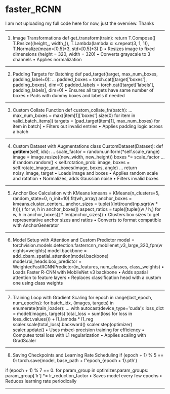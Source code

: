 # faster_RCNN
I am not uploading my full code here for now, just the overview.
Thanks

________________________________________
1. Image Transformations
def get_transform(train):
    return T.Compose([
        T.Resize((height_, width_)),
        T.Lambda(lambda x: x.repeat(3, 1, 1)),
        T.Normalize(mean=[0.5]*3, std=[0.5]*3)
    ])
•	Resizes image to fixed dimensions (height = 320, width = 320)
•	Converts grayscale to 3 channels
•	Applies normalization
________________________________________
2. Padding Targets for Batching
def pad_target(target, max_num_boxes, padding_label=0):
    ...
    padded_boxes = torch.cat([target['boxes'], padding_boxes], dim=0)
    padded_labels = torch.cat([target['labels'], padding_labels], dim=0)
•	Ensures all targets have same number of boxes
•	Pads with dummy boxes and labels if needed
________________________________________
3. Custom Collate Function
def custom_collate_fn(batch):
    ...
    max_num_boxes = max([item[1]['boxes'].size(0) for item in valid_batch_items])
    targets = [pad_target(item[1], max_num_boxes) for item in batch]
•	Filters out invalid entries
•	Applies padding logic across a batch
________________________________________
4. Custom Dataset with Augmentations
class CustomDataset(Dataset):
    def __getitem__(self, idx):
        ...
        scale_factor = random.uniform(*self.scale_range)
        image = image.resize((new_width, new_height))
        boxes *= scale_factor
        ...
        if random.random() < self.rotation_prob:
            image, boxes = self.rotate_image_and_boxes(image, boxes, angle)
        ...
        return noisy_image, target
•	Loads image and boxes
•	Applies random scale and rotation
•	Normalizes, adds Gaussian noise
•	Filters invalid boxes
________________________________________
5. Anchor Box Calculation with KMeans
kmeans = KMeans(n_clusters=5, random_state=0, n_init=10).fit(wh_array)
anchor_boxes = kmeans.cluster_centers_
anchor_sizes = tuple([(int(round(np.sqrt(w * h))),) for w, h in anchor_boxes])
aspect_ratios = tuple([tuple((w / h,) for w, h in anchor_boxes)] * len(anchor_sizes))
•	Clusters box sizes to get representative anchor sizes and ratios
•	Converts to format compatible with AnchorGenerator
________________________________________
6. Model Setup with Attention and Custom Predictor
model = torchvision.models.detection.fasterrcnn_mobilenet_v3_large_320_fpn(weights=weights)
model.backbone = add_cbam_spatial_attention(model.backbone)
model.roi_heads.box_predictor = WeightedFastRCNNPredictor(in_features, num_classes, class_weights)
•	Loads Faster R-CNN with MobileNet v3 backbone
•	Adds spatial attention to feature layers
•	Replaces classification head with a custom one using class weights
________________________________________
7. Training Loop with Gradient Scaling
for epoch in range(last_epoch, num_epochs):
    for batch_idx, (images, targets) in enumerate(train_loader):
        ...
        with autocast(device_type='cuda'):
            loss_dict = model(images, targets)
            total_loss = sum(loss for loss in loss_dict.values()) + l1_lambda * l1_reg
        scaler.scale(total_loss).backward()
        scaler.step(optimizer)
        scaler.update()
•	Uses mixed-precision training for efficiency
•	Computes total loss with L1 regularization
•	Applies scaling with GradScaler
________________________________________
8. Saving Checkpoints and Learning Rate Scheduling
if (epoch + 1) % 5 == 0:
    torch.save(model, base_path + f'epoch_{epoch + 1}.pth')

if (epoch + 1) % 7 == 0:
    for param_group in optimizer.param_groups:
        param_group['lr'] *= lr_reduction_factor
•	Saves model every few epochs
•	Reduces learning rate periodically
________________________________________

